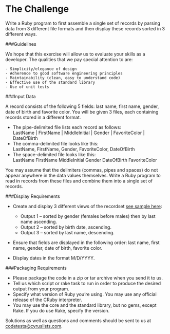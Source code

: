 The Challenge
=============
Write a Ruby program to first assemble a single set of records by parsing data from 3 different file formats and then display these records sorted in 3 different ways.

###Guidelines

We hope that this exercise will allow us to evaluate your skills as a developer. The qualities that we pay special attention to are:

    - Simplicity/elegance of design
    - Adherence to good software engineering principles
    - Maintainability (clean, easy to understand code)
    - Effective use of the standard library
    - Use of unit tests

###Input Data

A record consists of the following 5 fields: last name, first name, gender, date of birth and favorite color. You will be given 3 files, each containing records stored in a different format.

* The pipe-delimited file lists each record as follows:  
  LastName | FirstName | MiddleInitial | Gender | FavoriteColor | DateOfBirth
* The comma-delimited file looks like this:  
  LastName, FirstName, Gender, FavoriteColor, DateOfBirth
* The space-delimited file looks like this:  
  LastName FirstName MiddleInitial Gender DateOfBirth FavoriteColor

You may assume that the delimiters (commas, pipes and spaces) do not appear anywhere in the data values themselves. Write a Ruby program to read in records from these files and combine them into a single set of records.

###Display Requirements
* Create and display 3 different views of the recordset [see sample here](sample/expected-output.txt):

    - Output 1 – sorted by gender (females before males) then by last name ascending.
    - Output 2 – sorted by birth date, ascending.
    - Output 3 – sorted by last name, descending.

* Ensure that fields are displayed in the following order: last name, first name, gender, date of birth, favorite color.
* Display dates in the format M/D/YYYY.

###Packaging Requirements

* Please package the code in a zip or tar archive when you send it to us.
* Tell us which script or rake task to run in order to produce the desired output from your program.
* Specify what version of Ruby you’re using. You may use any official release of the CRuby interpreter.
* You may use the core and the standard library, but no gems, except Rake. If you do use Rake, specify the version.

Solutions as well as questions and comments should be sent to us at codetests@cyruslists.com.